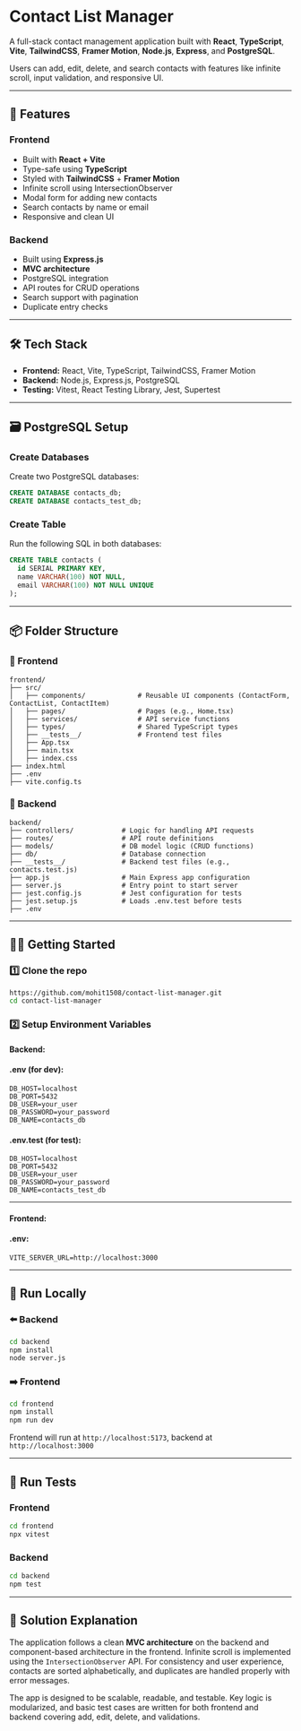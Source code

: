 # Contact List Manager

A full-stack contact management application built with **React**, **TypeScript**, **Vite**, **TailwindCSS**, **Framer Motion**, **Node.js**, **Express**, and **PostgreSQL**.

Users can add, edit, delete, and search contacts with features like infinite scroll, input validation, and responsive UI.

---

## 🚀 Features

### Frontend

- Built with **React + Vite**
- Type-safe using **TypeScript**
- Styled with **TailwindCSS** + **Framer Motion**
- Infinite scroll using IntersectionObserver
- Modal form for adding new contacts
- Search contacts by name or email
- Responsive and clean UI

### Backend

- Built using **Express.js**
- **MVC architecture**
- PostgreSQL integration
- API routes for CRUD operations
- Search support with pagination
- Duplicate entry checks

---

## 🛠 Tech Stack

- **Frontend:** React, Vite, TypeScript, TailwindCSS, Framer Motion
- **Backend:** Node.js, Express.js, PostgreSQL
- **Testing:** Vitest, React Testing Library, Jest, Supertest

---

## 🗃️ PostgreSQL Setup

### Create Databases

Create two PostgreSQL databases:

```sql
CREATE DATABASE contacts_db;
CREATE DATABASE contacts_test_db;
```

### Create Table

Run the following SQL in both databases:

```sql
CREATE TABLE contacts (
  id SERIAL PRIMARY KEY,
  name VARCHAR(100) NOT NULL,
  email VARCHAR(100) NOT NULL UNIQUE
);
```

---

## 📦 Folder Structure

### 📁 Frontend
```
frontend/
├── src/
│   ├── components/             # Reusable UI components (ContactForm, ContactList, ContactItem)
│   ├── pages/                  # Pages (e.g., Home.tsx)
│   ├── services/               # API service functions
│   ├── types/                  # Shared TypeScript types
│   ├── __tests__/              # Frontend test files
│   ├── App.tsx
│   ├── main.tsx
│   ├── index.css
├── index.html
├── .env
├── vite.config.ts
```

### 📁 Backend
```
backend/
├── controllers/            # Logic for handling API requests
├── routes/                 # API route definitions
├── models/                 # DB model logic (CRUD functions)
├── db/                     # Database connection
├── __tests__/              # Backend test files (e.g., contacts.test.js)
├── app.js                  # Main Express app configuration
├── server.js               # Entry point to start server
├── jest.config.js          # Jest configuration for tests
├── jest.setup.js           # Loads .env.test before tests
├── .env
```

---

## 🧑‍💻 Getting Started

### 1️⃣ Clone the repo

```bash
https://github.com/mohit1508/contact-list-manager.git
cd contact-list-manager
```

### 2️⃣ Setup Environment Variables

#### Backend:

#### .env (for dev):

```
DB_HOST=localhost
DB_PORT=5432
DB_USER=your_user
DB_PASSWORD=your_password
DB_NAME=contacts_db
```

#### .env.test (for test):

```
DB_HOST=localhost
DB_PORT=5432
DB_USER=your_user
DB_PASSWORD=your_password
DB_NAME=contacts_test_db
```

---

#### Frontend:

#### .env:

```
VITE_SERVER_URL=http://localhost:3000
```

---

## 🧪 Run Locally

### ⬅️ Backend

```bash
cd backend
npm install
node server.js
```

### ➡️ Frontend

```bash
cd frontend
npm install
npm run dev
```

Frontend will run at `http://localhost:5173`, backend at `http://localhost:3000`

---

## 🧪 Run Tests

### Frontend

```bash
cd frontend
npx vitest
```

### Backend

```bash
cd backend
npm test
```

---

## 📝 Solution Explanation

The application follows a clean **MVC architecture** on the backend and component-based architecture in the frontend. Infinite scroll is implemented using the `IntersectionObserver` API. For consistency and user experience, contacts are sorted alphabetically, and duplicates are handled properly with error messages.

The app is designed to be scalable, readable, and testable. Key logic is modularized, and basic test cases are written for both frontend and backend covering add, edit, delete, and validations.

